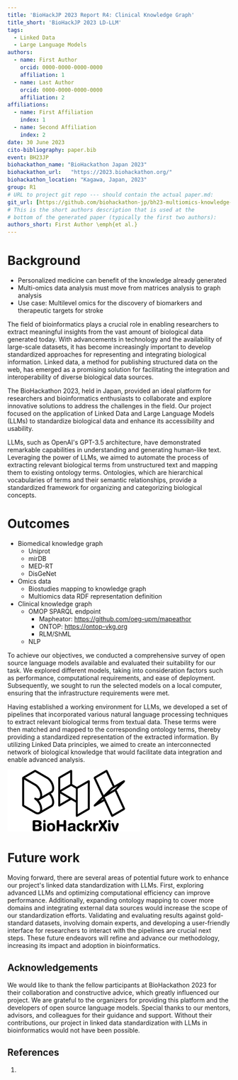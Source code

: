 ```yaml
---
title: 'BioHackJP 2023 Report R4: Clinical Knowledge Graph'
title_short: 'BioHackJP 2023 LD-LLM'
tags:
  - Linked Data
  - Large Language Models
authors:
  - name: First Author
    orcid: 0000-0000-0000-0000
    affiliation: 1
  - name: Last Author
    orcid: 0000-0000-0000-0000
    affiliation: 2
affiliations:
  - name: First Affiliation
    index: 1
  - name: Second Affiliation
    index: 2
date: 30 June 2023
cito-bibliography: paper.bib
event: BH23JP
biohackathon_name: "BioHackathon Japan 2023"
biohackathon_url:   "https://2023.biohackathon.org/"
biohackathon_location: "Kagawa, Japan, 2023"
group: R1
# URL to project git repo --- should contain the actual paper.md:
git_url: [https://github.com/biohackathon-jp/bh23-multiomics-knowledge-graph](https://github.com/biohackathon-japan/bh23-multiomics-knowledge-graph)
# This is the short authors description that is used at the
# bottom of the generated paper (typically the first two authors):
authors_short: First Author \emph{et al.}
---
```


# Background

- Personalized medicine can benefit of the knowledge already generated
- Multi-omics data analysis must move from matrices analysis to graph analysis
- Use case: Multilevel omics for the discovery of biomarkers and therapeutic targets for stroke

The field of bioinformatics plays a crucial role in enabling researchers to extract meaningful insights from the vast amount of biological data generated today. With advancements in technology and the availability of large-scale datasets, it has become increasingly important to develop standardized approaches for representing and integrating biological information. Linked data, a method for publishing structured data on the web, has emerged as a promising solution for facilitating the integration and interoperability of diverse biological data sources.

The BioHackathon 2023, held in Japan, provided an ideal platform for researchers and bioinformatics enthusiasts to collaborate and explore innovative solutions to address the challenges in the field. Our project focused on the application of Linked Data and Large Language Models (LLMs) to standardize biological data and enhance its accessibility and usability.

LLMs, such as OpenAI's GPT-3.5 architecture, have demonstrated remarkable capabilities in understanding and generating human-like text. Leveraging the power of LLMs, we aimed to automate the process of extracting relevant biological terms from unstructured text and mapping them to existing ontology terms. Ontologies, which are hierarchical vocabularies of terms and their semantic relationships, provide a standardized framework for organizing and categorizing biological concepts.

# Outcomes

- Biomedical knowledge graph
  - Uniprot
  - mirDB
  - MED-RT
  - DisGeNet
- Omics data
  - Biostudies mapping to knowledge graph
  - Multiomics data RDF representation definition
- Clinical knowledge graph
  - OMOP SPARQL endpoint
    - Mapheator: https://github.com/oeg-upm/mapeathor
    - ONTOP: https://ontop-vkg.org
    - RLM/ShML
  - NLP
    
To achieve our objectives, we conducted a comprehensive survey of open source language models available and evaluated their suitability for our task. We explored different models, taking into consideration factors such as performance, computational requirements, and ease of deployment. Subsequently, we sought to run the selected models on a local computer, ensuring that the infrastructure requirements were met.

Having established a working environment for LLMs, we developed a set of pipelines that incorporated various natural language processing techniques to extract relevant biological terms from textual data. These terms were then matched and mapped to the corresponding ontology terms, thereby providing a standardized representation of the extracted information. By utilizing Linked Data principles, we aimed to create an interconnected network of biological knowledge that would facilitate data integration and enable advanced analysis.

![Caption for BioHackrXiv logo figure](./biohackrxiv.png)

# Future work

Moving forward, there are several areas of potential future work to enhance our project's linked data standardization with LLMs. First, exploring advanced LLMs and optimizing computational efficiency can improve performance. Additionally, expanding ontology mapping to cover more domains and integrating external data sources would increase the scope of our standardization efforts. Validating and evaluating results against gold-standard datasets, involving domain experts, and developing a user-friendly interface for researchers to interact with the pipelines are crucial next steps. These future endeavors will refine and advance our methodology, increasing its impact and adoption in bioinformatics.

## Acknowledgements

We would like to thank the fellow participants at BioHackathon 2023 for their collaboration and constructive advice, which greatly influenced our project. We are grateful to the organizers for providing this platform and the developers of open source language models. Special thanks to our mentors, advisors, and colleagues for their guidance and support. Without their contributions, our project in linked data standardization with LLMs in bioinformatics would not have been possible.

## References

1.
